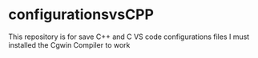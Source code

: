 # configurationsvsCPP

This repository is for save C++ and C VS code configurations files 
I must installed the Cgwin Compiler to work
